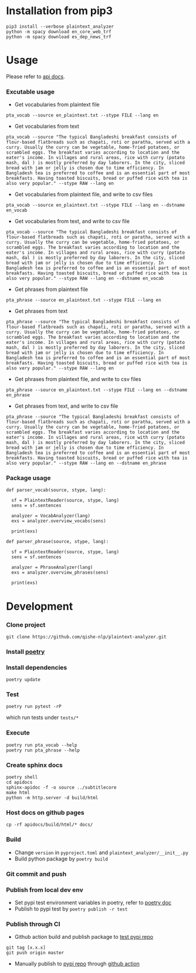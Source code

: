 # Installation from pip3

```shell
pip3 install --verbose plaintext_analyzer 
python -m spacy download en_core_web_trf
python -m spacy download es_dep_news_trf
```

# Usage

Please refer to [api docs](https://qishe-nlp.github.io/plaintext-analyzer/).

### Excutable usage

* Get vocabularies from plaintext file 

```shell
pta_vocab --source en_plaintext.txt --stype FILE --lang en  
``` 

* Get vocabularies from text 

```shell
pta_vocab --source "The typical Bangladeshi breakfast consists of flour-based flatbreads such as chapati, roti or paratha, served with a curry. Usually the curry can be vegetable, home-fried potatoes, or scrambled eggs. The breakfast varies according to location and the eater's income. In villages and rural areas, rice with curry (potato mash, dal ) is mostly preferred by day laborers. In the city, sliced bread with jam or jelly is chosen due to time efficiency. In Bangladesh tea is preferred to coffee and is an essential part of most breakfasts. Having toasted biscuits, bread or puffed rice with tea is also very popular." --stype RAW --lang en  
``` 

* Get vocabularies from plaintext file, and write to csv files 

```shell
pta_vocab --source en_plaintext.txt --stype FILE --lang en --dstname en_vocab
``` 

* Get vocabularies from text, and write to csv file 

```shell
pta_vocab --source "The typical Bangladeshi breakfast consists of flour-based flatbreads such as chapati, roti or paratha, served with a curry. Usually the curry can be vegetable, home-fried potatoes, or scrambled eggs. The breakfast varies according to location and the eater's income. In villages and rural areas, rice with curry (potato mash, dal ) is mostly preferred by day laborers. In the city, sliced bread with jam or jelly is chosen due to time efficiency. In Bangladesh tea is preferred to coffee and is an essential part of most breakfasts. Having toasted biscuits, bread or puffed rice with tea is also very popular." --stype RAW --lang en --dstname en_vocab 
``` 

* Get phrases from plaintext file 

```shell
pta_phrase --source en_plaintext.txt --stype FILE --lang en  
``` 

* Get phrases from text 

```shell
pta_phrase --source "The typical Bangladeshi breakfast consists of flour-based flatbreads such as chapati, roti or paratha, served with a curry. Usually the curry can be vegetable, home-fried potatoes, or scrambled eggs. The breakfast varies according to location and the eater's income. In villages and rural areas, rice with curry (potato mash, dal ) is mostly preferred by day laborers. In the city, sliced bread with jam or jelly is chosen due to time efficiency. In Bangladesh tea is preferred to coffee and is an essential part of most breakfasts. Having toasted biscuits, bread or puffed rice with tea is also very popular." --stype RAW --lang en  
``` 

* Get phrases from plaintext file, and write to csv files 

```shell
pta_phrase --source en_plaintext.txt --stype FILE --lang en --dstname en_phrase
``` 

* Get phrases from text, and write to csv file 

```shell
pta_phrase --source "The typical Bangladeshi breakfast consists of flour-based flatbreads such as chapati, roti or paratha, served with a curry. Usually the curry can be vegetable, home-fried potatoes, or scrambled eggs. The breakfast varies according to location and the eater's income. In villages and rural areas, rice with curry (potato mash, dal ) is mostly preferred by day laborers. In the city, sliced bread with jam or jelly is chosen due to time efficiency. In Bangladesh tea is preferred to coffee and is an essential part of most breakfasts. Having toasted biscuits, bread or puffed rice with tea is also very popular." --stype RAW --lang en --dstname en_phrase 
``` 

### Package usage
```
def parser_vocab(source, stype, lang):

  sf = PlaintextReader(source, stype, lang)
  sens = sf.sentences

  analyzer = VocabAnalyzer(lang)
  exs = analyzer.overview_vocabs(sens)

  print(exs)

def parser_phrase(source, stype, lang):

  sf = PlaintextReader(source, stype, lang)
  sens = sf.sentences

  analyzer = PhraseAnalyzer(lang)
  exs = analyzer.overview_phrases(sens)

  print(exs)

```

# Development

### Clone project
```
git clone https://github.com/qishe-nlp/plaintext-analyzer.git
```

### Install [poetry](https://python-poetry.org/docs/)

### Install dependencies
```
poetry update
```

### Test
```
poetry run pytest -rP
```
which run tests under `tests/*`

### Execute
```
poetry run pta_vocab --help
poetry run pta_phrase --help
```

### Create sphinx docs
```
poetry shell
cd apidocs
sphinx-apidoc -f -o source ../subtitlecore
make html
python -m http.server -d build/html
```

### Host docs on github pages
```
cp -rf apidocs/build/html/* docs/
```

### Build
* Change `version` in `pyproject.toml` and `plaintext_analyzer/__init__.py`
* Build python package by `poetry build`

### Git commit and push

### Publish from local dev env

* Set pypi test environment variables in poetry, refer to [poetry doc](https://python-poetry.org/docs/repositories/)
* Publish to pypi test by `poetry publish -r test`

### Publish through CI 

* Github action build and publish package to [test pypi repo](https://test.pypi.org/)

```
git tag [x.x.x]
git push origin master
```

* Manually publish to [pypi repo](https://pypi.org/) through [github action](https://github.com/qishe-nlp/plaintext-analyzer/actions/workflows/pypi.yml)

